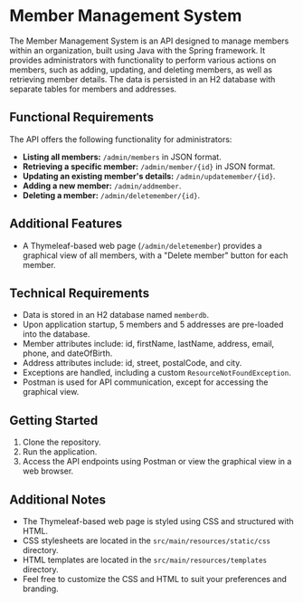# Member Management System

The Member Management System is an API designed to manage members within an organization, built using Java with the Spring framework. It provides administrators with functionality to perform various actions on members, such as adding, updating, and deleting members, as well as retrieving member details. The data is persisted in an H2 database with separate tables for members and addresses.

## Functional Requirements

The API offers the following functionality for administrators:

- **Listing all members:** `/admin/members` in JSON format.
- **Retrieving a specific member:** `/admin/member/{id}` in JSON format.
- **Updating an existing member's details:** `/admin/updatemember/{id}`.
- **Adding a new member:** `/admin/addmember`.
- **Deleting a member:** `/admin/deletemember/{id}`.

## Additional Features

- A Thymeleaf-based web page (`/admin/deletemember`) provides a graphical view of all members, with a "Delete member" button for each member.

## Technical Requirements

- Data is stored in an H2 database named `memberdb`.
- Upon application startup, 5 members and 5 addresses are pre-loaded into the database.
- Member attributes include: id, firstName, lastName, address, email, phone, and dateOfBirth.
- Address attributes include: id, street, postalCode, and city.
- Exceptions are handled, including a custom `ResourceNotFoundException`.
- Postman is used for API communication, except for accessing the graphical view.

## Getting Started

1. Clone the repository.
2. Run the application.
3. Access the API endpoints using Postman or view the graphical view in a web browser.

## Additional Notes

- The Thymeleaf-based web page is styled using CSS and structured with HTML.
- CSS stylesheets are located in the `src/main/resources/static/css` directory.
- HTML templates are located in the `src/main/resources/templates` directory.
- Feel free to customize the CSS and HTML to suit your preferences and branding.

